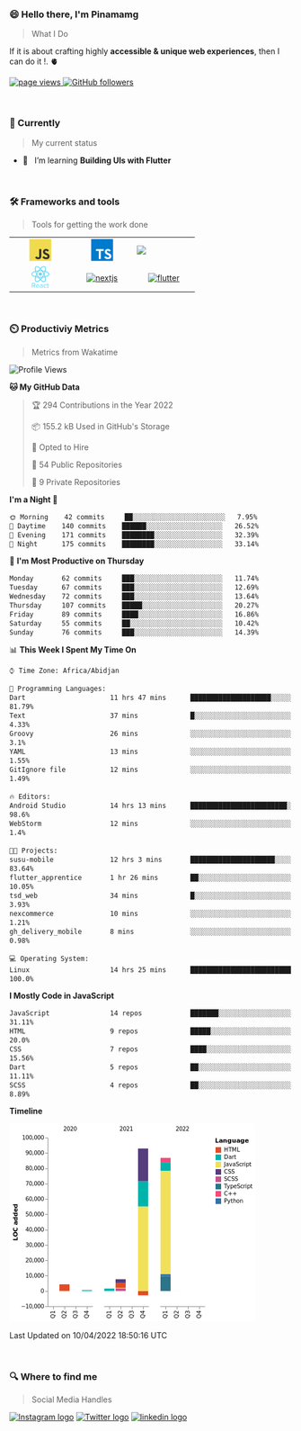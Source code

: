 ### 😄 Hello there, I'm Pinamamg
> What I Do 

If it is about crafting highly **accessible & unique web experiences**, then I can do it !. 🫀
<br>

<p align="left">
  <a href="https://github.com/Gyekye/Gyekye">
    <img src="https://komarev.com/ghpvc/?username=Gyekye" alt="page views" />
  </a>
  <a href="https://github.com/Gyekye?tab=followers">
    <img alt="GitHub followers" src="https://img.shields.io/github/followers/Gyekye?color=green&logo=github">
  </a>
</p>

<br>

### 🤳 Currently
> My current status

- :seedling: &nbsp; I’m learning **Building UIs with Flutter**

<br>

### 🛠 Frameworks and tools
> Tools for getting the work done

<table>
  <tr>
    <td align="center" width="96">
      <a href="https://developer.mozilla.org/en-US/docs/Web/JavaScript" target="_blank" rel="noreferrer"> 
        <img src="https://raw.githubusercontent.com/devicons/devicon/master/icons/javascript/javascript-original.svg" alt="javascript" width="40"                      height="40"/> 
      </a>
    </td>
    <td align="center" width="96">
      <a href="https://www.typescriptlang.org/docs/handbook/typescript-in-5-minutes.html">
         <img src="https://raw.githubusercontent.com/devicons/devicon/master/icons/typescript/typescript-original.svg" alt="typescript" width="40"                      height="40"/> 
      </a>
    </td>
    <td>
        <img src="https://cdn.jsdelivr.net/gh/devicons/devicon/icons/dart/dart-original.svg" />
    </td>
  </tr>
  <tr>
    <td align="center" width="96">
       <a href="https://reactjs.org/" target="_blank" rel="noreferrer"> 
         <img src="https://raw.githubusercontent.com/devicons/devicon/master/icons/react/react-original-wordmark.svg" alt="react" width="40"                     height="40"/>      
      </a> 
    </td>
    <td align="center" width="96">
      <a href="https://nextjs.org/" target="_blank" rel="noreferrer">
        <img src="https://cdn.worldvectorlogo.com/logos/nextjs-2.svg" alt="nextjs" width="40" height="40"/>
      </a> 
    </td>
    <td align="center" width="96">
      <a href="https://flutter.dev" target="_blank" rel="noreferrer"> 
        <img src="https://www.vectorlogo.zone/logos/flutterio/flutterio-icon.svg" alt="flutter" width="40" height="40"/>
      </a> 
    </td>
  </tr>
</table>

<br>

### ⏲️ Productiviy Metrics
> Metrics from Wakatime

<!--START_SECTION:waka-->
![Profile Views](http://img.shields.io/badge/Profile%20Views-7-blue)

**🐱 My GitHub Data** 

> 🏆 294 Contributions in the Year 2022
 > 
> 📦 155.2 kB Used in GitHub's Storage 
 > 
> 💼 Opted to Hire
 > 
> 📜 54 Public Repositories 
 > 
> 🔑 9 Private Repositories  
 > 
**I'm a Night 🦉** 

```text
🌞 Morning    42 commits     ██░░░░░░░░░░░░░░░░░░░░░░░   7.95% 
🌆 Daytime    140 commits    ██████░░░░░░░░░░░░░░░░░░░   26.52% 
🌃 Evening    171 commits    ████████░░░░░░░░░░░░░░░░░   32.39% 
🌙 Night      175 commits    ████████░░░░░░░░░░░░░░░░░   33.14%

```
📅 **I'm Most Productive on Thursday** 

```text
Monday       62 commits     ███░░░░░░░░░░░░░░░░░░░░░░   11.74% 
Tuesday      67 commits     ███░░░░░░░░░░░░░░░░░░░░░░   12.69% 
Wednesday    72 commits     ███░░░░░░░░░░░░░░░░░░░░░░   13.64% 
Thursday     107 commits    █████░░░░░░░░░░░░░░░░░░░░   20.27% 
Friday       89 commits     ████░░░░░░░░░░░░░░░░░░░░░   16.86% 
Saturday     55 commits     ██░░░░░░░░░░░░░░░░░░░░░░░   10.42% 
Sunday       76 commits     ███░░░░░░░░░░░░░░░░░░░░░░   14.39%

```


📊 **This Week I Spent My Time On** 

```text
⌚︎ Time Zone: Africa/Abidjan

💬 Programming Languages: 
Dart                     11 hrs 47 mins      ████████████████████░░░░░   81.79% 
Text                     37 mins             █░░░░░░░░░░░░░░░░░░░░░░░░   4.33% 
Groovy                   26 mins             ░░░░░░░░░░░░░░░░░░░░░░░░░   3.1% 
YAML                     13 mins             ░░░░░░░░░░░░░░░░░░░░░░░░░   1.55% 
GitIgnore file           12 mins             ░░░░░░░░░░░░░░░░░░░░░░░░░   1.49%

🔥 Editors: 
Android Studio           14 hrs 13 mins      ████████████████████████░   98.6% 
WebStorm                 12 mins             ░░░░░░░░░░░░░░░░░░░░░░░░░   1.4%

🐱‍💻 Projects: 
susu-mobile              12 hrs 3 mins       █████████████████████░░░░   83.64% 
flutter_apprentice       1 hr 26 mins        ██░░░░░░░░░░░░░░░░░░░░░░░   10.05% 
tsd_web                  34 mins             █░░░░░░░░░░░░░░░░░░░░░░░░   3.93% 
nexcommerce              10 mins             ░░░░░░░░░░░░░░░░░░░░░░░░░   1.21% 
gh_delivery_mobile       8 mins              ░░░░░░░░░░░░░░░░░░░░░░░░░   0.98%

💻 Operating System: 
Linux                    14 hrs 25 mins      █████████████████████████   100.0%

```

**I Mostly Code in JavaScript** 

```text
JavaScript               14 repos            ███████░░░░░░░░░░░░░░░░░░   31.11% 
HTML                     9 repos             █████░░░░░░░░░░░░░░░░░░░░   20.0% 
CSS                      7 repos             ████░░░░░░░░░░░░░░░░░░░░░   15.56% 
Dart                     5 repos             ██░░░░░░░░░░░░░░░░░░░░░░░   11.11% 
SCSS                     4 repos             ██░░░░░░░░░░░░░░░░░░░░░░░   8.89%

```


**Timeline**

![Chart not found](https://raw.githubusercontent.com/Gyekye/Gyekye/main/charts/bar_graph.png) 


 Last Updated on 10/04/2022 18:50:16 UTC
<!--END_SECTION:waka-->

<br>

### 🔍 Where to find me
> Social Media Handles

[<img src="https://img.shields.io/badge/Instagram-282C34?logo=instagram&logoColor=0077B5" alt="Instagram logo" title="Instagram" height="25" />](https://www.instagram.com/pina_men/)
[<img src="https://img.shields.io/badge/Twitter-282C34?logo=twitter&logoColor=0077B5" alt="Twitter logo" title="twitter" height="25" />](https://www.twitter.com/Gyepina/)
[<img src="https://img.shields.io/badge/LinkedIn-282C34?logo=linkedin&logoColor=0077B5" alt="linkedin logo" title="linkedin" height="25" />](https://www.linkedin.com/in/richmond-gyekye-714028203)
